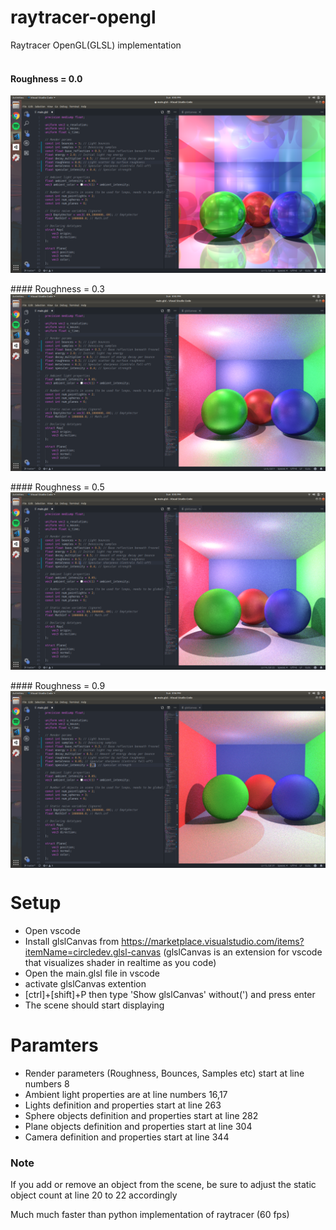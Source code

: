 # raytracer-opengl
Raytracer OpenGL(GLSL) implementation
<br/>
<br/>
#### Roughness = 0.0
<img src="demos/roughness_0_0.png" align="middle" />
<br/>
<br/>
#### Roughness = 0.3
<img src="demos/roughness_0_3.png" align="middle" />
<br/>
<br/>
#### Roughness = 0.5
<img src="demos/roughness_0_5.png" align="middle" />
<br/>
<br/>
#### Roughness = 0.9
<img src="demos/roughness_0_9.png" align="middle" />

# Setup
- Open vscode
- Install glslCanvas from https://marketplace.visualstudio.com/items?itemName=circledev.glsl-canvas
(glslCanvas is an extension for vscode that visualizes shader in realtime as you code)
- Open the main.glsl file in vscode
- activate glslCanvas extention
- [ctrl]+[shift]+P then type 'Show glslCanvas' without(') and press enter
- The scene should start displaying

# Paramters
- Render parameters (Roughness, Bounces, Samples etc) start at line numbers 8
- Ambient light properties are at line numbers 16,17
- Lights definition and properties start at line 263
- Sphere objects definition and properties start at line 282
- Plane objects definition and properties start at line 304
- Camera definition and properties start at line 344

### Note
If you add or remove an object from the scene, be sure to adjust the static object count at line 20 to 22 accordingly

Much much faster than python implementation of raytracer (60 fps)
